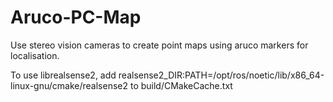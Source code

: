 # Aruco-PC-Map
Use stereo vision cameras to create point maps using aruco markers for localisation.

To use librealsense2, add realsense2_DIR:PATH=/opt/ros/noetic/lib/x86_64-linux-gnu/cmake/realsense2 to build/CMakeCache.txt

